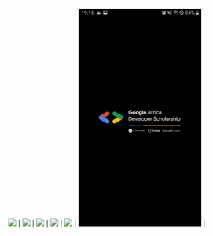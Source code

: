 <img src="https://github.com/william-pande/GADS2020AndroidPractice/tree/master/screenshots/6.jpg" width="250"> | 
<img src="https://mk0jobadderjftub56m0.kinstacdn.com/wp-content/uploads/stackoverflow.com-300.jpg" width="250"> |
<img src="https://media.wired.com/photos/5926db217034dc5f91becd6b/master/w_582,c_limit/so-logo-s.jpg" width="250"> | 
<img src="https://mk0jobadderjftub56m0.kinstacdn.com/wp-content/uploads/stackoverflow.com-300.jpg" width="250"> |
<img src="https://media.wired.com/photos/5926db217034dc5f91becd6b/master/w_582,c_limit/so-logo-s.jpg" width="250"> | 
<img src="https://github.com/william-pande/GADS2020AndroidPractice/blob/master/screenshots/6.jpg?raw=true" width="250"> |